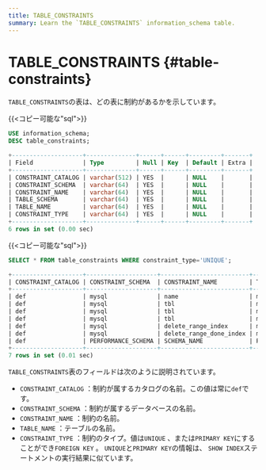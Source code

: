 ```yaml
---
title: TABLE_CONSTRAINTS
summary: Learn the `TABLE_CONSTRAINTS` information_schema table.
---
```


# TABLE_CONSTRAINTS {#table-constraints}

`TABLE_CONSTRAINTS`の表は、どの表に制約があるかを示しています。

{{&lt;コピー可能な&quot;sql&quot;&gt;}}

```sql
USE information_schema;
DESC table_constraints;
```

```sql
+--------------------+--------------+------+------+---------+-------+
| Field              | Type         | Null | Key  | Default | Extra |
+--------------------+--------------+------+------+---------+-------+
| CONSTRAINT_CATALOG | varchar(512) | YES  |      | NULL    |       |
| CONSTRAINT_SCHEMA  | varchar(64)  | YES  |      | NULL    |       |
| CONSTRAINT_NAME    | varchar(64)  | YES  |      | NULL    |       |
| TABLE_SCHEMA       | varchar(64)  | YES  |      | NULL    |       |
| TABLE_NAME         | varchar(64)  | YES  |      | NULL    |       |
| CONSTRAINT_TYPE    | varchar(64)  | YES  |      | NULL    |       |
+--------------------+--------------+------+------+---------+-------+
6 rows in set (0.00 sec)
```

{{&lt;コピー可能な&quot;sql&quot;&gt;}}

```sql
SELECT * FROM table_constraints WHERE constraint_type='UNIQUE';
```

```sql
+--------------------+--------------------+-------------------------+--------------------+-------------------------------------+-----------------+
| CONSTRAINT_CATALOG | CONSTRAINT_SCHEMA  | CONSTRAINT_NAME         | TABLE_SCHEMA       | TABLE_NAME                          | CONSTRAINT_TYPE |
+--------------------+--------------------+-------------------------+--------------------+-------------------------------------+-----------------+
| def                | mysql              | name                    | mysql              | help_topic                          | UNIQUE          |
| def                | mysql              | tbl                     | mysql              | stats_meta                          | UNIQUE          |
| def                | mysql              | tbl                     | mysql              | stats_histograms                    | UNIQUE          |
| def                | mysql              | tbl                     | mysql              | stats_buckets                       | UNIQUE          |
| def                | mysql              | delete_range_index      | mysql              | gc_delete_range                     | UNIQUE          |
| def                | mysql              | delete_range_done_index | mysql              | gc_delete_range_done                | UNIQUE          |
| def                | PERFORMANCE_SCHEMA | SCHEMA_NAME             | PERFORMANCE_SCHEMA | events_statements_summary_by_digest | UNIQUE          |
+--------------------+--------------------+-------------------------+--------------------+-------------------------------------+-----------------+
7 rows in set (0.01 sec)
```

`TABLE_CONSTRAINTS`表のフィールドは次のように説明されています。

-   `CONSTRAINT_CATALOG` ：制約が属するカタログの名前。この値は常に`def`です。
-   `CONSTRAINT_SCHEMA` ：制約が属するデータベースの名前。
-   `CONSTRAINT_NAME` ：制約の名前。
-   `TABLE_NAME` ：テーブルの名前。
-   `CONSTRAINT_TYPE` ：制約のタイプ。値は`UNIQUE` 、または`PRIMARY KEY`にすることができ`FOREIGN KEY` 。 `UNIQUE`と`PRIMARY KEY`の情報は、 `SHOW INDEX`ステートメントの実行結果に似ています。
